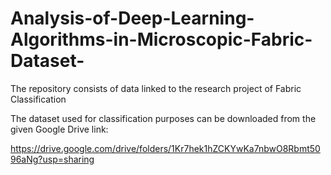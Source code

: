 # Analysis-of-Deep-Learning-Algorithms-in-Microscopic-Fabric-Dataset-
The repository consists of data linked to the research project of Fabric Classification

The dataset used for classification purposes can be downloaded from the given Google Drive link:

https://drive.google.com/drive/folders/1Kr7hek1hZCKYwKa7nbwO8Rbmt5096aNg?usp=sharing
